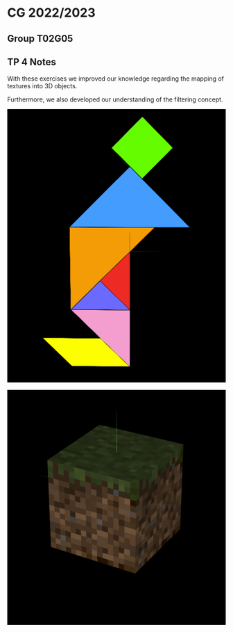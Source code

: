 # CG 2022/2023

## Group T02G05

## TP 4 Notes

With these exercises we improved our knowledge regarding the mapping of textures into 3D objects.

Furthermore, we also developed our understanding of the filtering concept.


![Screenshot 1](screenshots/cg-t02g05-tp4-1.png)

![Screenshot 2](screenshots/cg-t02g05-tp4-2.png)


